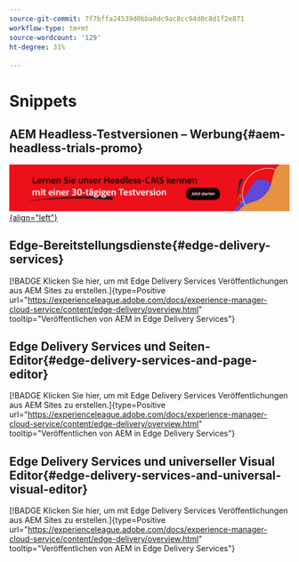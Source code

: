 ```yaml
---
source-git-commit: 7f7bffa24539d0bba0dc9ac8cc94d0c8d1f2e871
workflow-type: tm+mt
source-wordcount: '129'
ht-degree: 31%

---
```

# Snippets

## AEM Headless-Testversionen – Werbung{#aem-headless-trials-promo}

[![Lernen Sie unser Headless-CMS mit der 30-Tage-Testversion kennen](./assets/aem-headless-trial-promo.png){align="left"}](https://commerce.adobe.com/business-trial/sign-up?items%5B0%5D%5Bid%5D=649A1AF5CBC5467A25E84F2561274821&amp;cli=headless_exl_banner_campaign&amp;co=US&amp;lang=de)

## Edge-Bereitstellungsdienste{#edge-delivery-services}

[!BADGE Klicken Sie hier, um mit Edge Delivery Services Veröffentlichungen aus AEM Sites zu erstellen.]{type=Positive url="https://experienceleague.adobe.com/docs/experience-manager-cloud-service/content/edge-delivery/overview.html" tooltip="Veröffentlichen von AEM in Edge Delivery Services"}

## Edge Delivery Services und Seiten-Editor{#edge-delivery-services-and-page-editor}

[!BADGE Klicken Sie hier, um mit Edge Delivery Services Veröffentlichungen aus AEM Sites zu erstellen.]{type=Positive url="https://experienceleague.adobe.com/docs/experience-manager-cloud-service/content/edge-delivery/overview.html" tooltip="Veröffentlichen von AEM in Edge Delivery Services"}

## Edge Delivery Services und universeller Visual Editor{#edge-delivery-services-and-universal-visual-editor}

[!BADGE Klicken Sie hier, um mit Edge Delivery Services Veröffentlichungen aus AEM Sites zu erstellen.]{type=Positive url="https://experienceleague.adobe.com/docs/experience-manager-cloud-service/content/edge-delivery/overview.html" tooltip="Veröffentlichen von AEM in Edge Delivery Services"}
